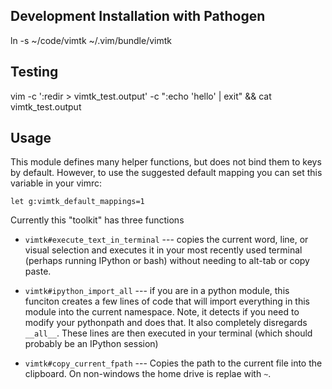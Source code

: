 ## Development Installation with Pathogen

ln -s ~/code/vimtk ~/.vim/bundle/vimtk


## Testing

vim -c ':redir > vimtk_test.output' -c ":echo 'hello' | exit" && cat vimtk_test.output


## Usage

This module defines many helper functions, but does not bind them to keys by
default. However, to use the suggested default mapping you can set this
variable in your vimrc:

```vim
let g:vimtk_default_mappings=1
```


Currently this "toolkit" has three functions

* `vimtk#execute_text_in_terminal` ---
    copies the current word, line, or visual selection and executes it in
    your most recently used terminal (perhaps running IPython or bash) without
    needing to alt-tab or copy paste.

* `vimtk#ipython_import_all` --- if you are in a python module, 
    this funciton creates a few lines of code that will import 
    everything in this module into the current namespace. Note, 
    it detects if you need to modify your pythonpath and does that.
    It also completely disregards `__all__`. These lines are then executed in
    your terminal (which should probably be an IPython session)

* `vimtk#copy_current_fpath` --- Copies the path to the current file into the
  clipboard. On non-windows the home drive is replae with `~`.
